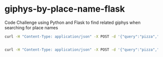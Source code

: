 # giphys-by-place-name-flask
Code Challenge using Python and Flask to find related giphys when searching for place names

```bash
curl -H "Content-Type: application/json" -X POST -d '{"query":"pizza","type":"one"}' http://localhost:5000


curl -H "Content-Type: application/json" -X POST -d '{"query":"pizza","type":"many"}' http://localhost:5000
```
